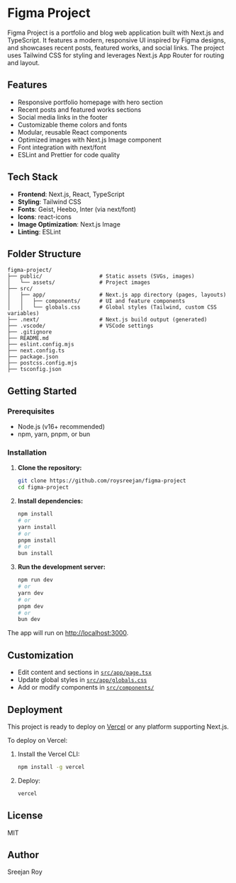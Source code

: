 # Figma Project

Figma Project is a portfolio and blog web application built with Next.js and TypeScript. It features a modern, responsive UI inspired by Figma designs, and showcases recent posts, featured works, and social links. The project uses Tailwind CSS for styling and leverages Next.js App Router for routing and layout.

## Features

- Responsive portfolio homepage with hero section
- Recent posts and featured works sections
- Social media links in the footer
- Customizable theme colors and fonts
- Modular, reusable React components
- Optimized images with Next.js Image component
- Font integration with next/font
- ESLint and Prettier for code quality

## Tech Stack

- **Frontend**: Next.js, React, TypeScript
- **Styling**: Tailwind CSS
- **Fonts**: Geist, Heebo, Inter (via next/font)
- **Icons**: react-icons
- **Image Optimization**: Next.js Image
- **Linting**: ESLint

## Folder Structure

```
figma-project/
├── public/                  # Static assets (SVGs, images)
│   └── assets/              # Project images
├── src/
│   ├── app/                 # Next.js app directory (pages, layouts)
│   │   ├── components/      # UI and feature components
│   │   └── globals.css      # Global styles (Tailwind, custom CSS variables)
├── .next/                   # Next.js build output (generated)
├── .vscode/                 # VSCode settings
├── .gitignore
├── README.md
├── eslint.config.mjs
├── next.config.ts
├── package.json
├── postcss.config.mjs
├── tsconfig.json
```

## Getting Started

### Prerequisites

- Node.js (v16+ recommended)
- npm, yarn, pnpm, or bun

### Installation

1. **Clone the repository:**
   ```sh
   git clone https://github.com/roysreejan/figma-project
   cd figma-project
   ```

2. **Install dependencies:**
   ```sh
   npm install
   # or
   yarn install
   # or
   pnpm install
   # or
   bun install
   ```

3. **Run the development server:**
   ```sh
   npm run dev
   # or
   yarn dev
   # or
   pnpm dev
   # or
   bun dev
   ```
The app will run on [http://localhost:3000](http://localhost:3000).

## Customization

- Edit content and sections in [`src/app/page.tsx`](src/app/page.tsx)
- Update global styles in [`src/app/globals.css`](src/app/globals.css)
- Add or modify components in [`src/components/`](src/components/)

## Deployment

This project is ready to deploy on [Vercel](https://figma-project-design.vercel.app/) or any platform supporting Next.js.

To deploy on Vercel:

1. Install the Vercel CLI:
   ```sh
   npm install -g vercel
   ```
2. Deploy:
   ```sh
   vercel
   ```

## License

MIT

## Author

Sreejan Roy